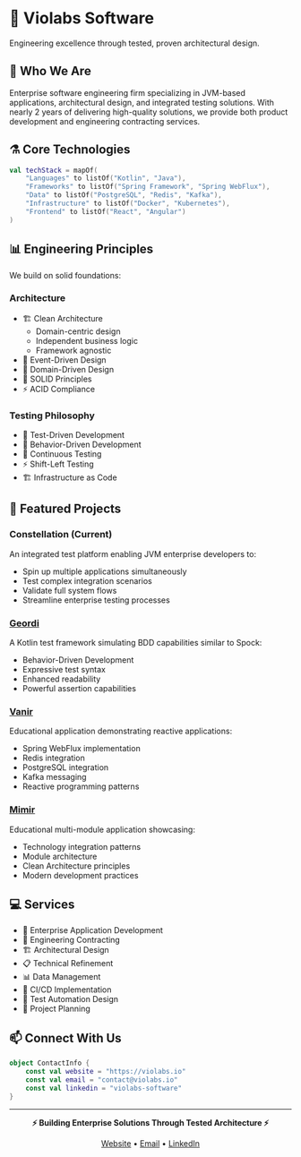 # 🧪 Violabs Software

Engineering excellence through tested, proven architectural design.

## 🔬 Who We Are

Enterprise software engineering firm specializing in JVM-based applications, architectural design, and integrated testing solutions. With nearly 2 years of delivering high-quality solutions, we provide both product development and engineering contracting services.

## ⚗️ Core Technologies

```kotlin
val techStack = mapOf(
    "Languages" to listOf("Kotlin", "Java"),
    "Frameworks" to listOf("Spring Framework", "Spring WebFlux"),
    "Data" to listOf("PostgreSQL", "Redis", "Kafka"),
    "Infrastructure" to listOf("Docker", "Kubernetes"),
    "Frontend" to listOf("React", "Angular")
)
```

## 📊 Engineering Principles

We build on solid foundations:

### Architecture
- 🏗️ Clean Architecture
  - Domain-centric design
  - Independent business logic
  - Framework agnostic
- 🔄 Event-Driven Design
- 🎯 Domain-Driven Design
- 🧱 SOLID Principles
- ⚡ ACID Compliance

### Testing Philosophy
- 🧪 Test-Driven Development
- 🔬 Behavior-Driven Development
- 🔄 Continuous Testing
- ⚡ Shift-Left Testing
- 🏗️ Infrastructure as Code

## 🚀 Featured Projects

### Constellation (Current)
An integrated test platform enabling JVM enterprise developers to:
- Spin up multiple applications simultaneously
- Test complex integration scenarios
- Validate full system flows
- Streamline enterprise testing processes

### [Geordi](https://github.com/violabs/geordi)
A Kotlin test framework simulating BDD capabilities similar to Spock:
- Behavior-Driven Development
- Expressive test syntax
- Enhanced readability
- Powerful assertion capabilities

### [Vanir](https://github.com/violabs/vanir)
Educational application demonstrating reactive applications:
- Spring WebFlux implementation
- Redis integration
- PostgreSQL integration
- Kafka messaging
- Reactive programming patterns

### [Mimir](https://github.com/violabs/mimir)
Educational multi-module application showcasing:
- Technology integration patterns
- Module architecture
- Clean Architecture principles
- Modern development practices

## 💻 Services

- 🏢 Enterprise Application Development
- 🎯 Engineering Contracting
- 🏗️ Architectural Design
- 📋 Technical Refinement
- 📊 Data Management
- 🔄 CI/CD Implementation
- 🧪 Test Automation Design
- 📝 Project Planning

## 📫 Connect With Us

```kotlin
object ContactInfo {
    const val website = "https://violabs.io"
    const val email = "contact@violabs.io"
    const val linkedin = "violabs-software"
}
```

---

<div align="center">

**⚡ Building Enterprise Solutions Through Tested Architecture ⚡**

[Website](https://violabs.io) • [Email](mailto:contact@violabs.io) • [LinkedIn](https://linkedin.com/company/violabs-software)

</div>
